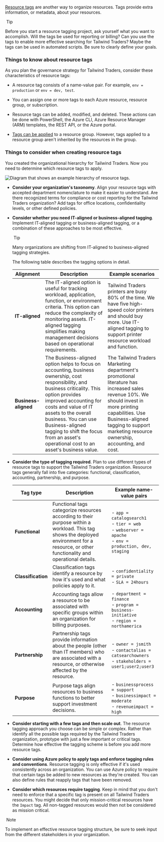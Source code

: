 [Resource tags](https://learn.microsoft.com/en-us/azure/azure-resource-manager/management/tag-resources?tabs=json) are another way to organize resources. Tags provide extra information, or metadata, about your resources.

 Tip

Before you start a resource tagging project, ask yourself what you want to accomplish. Will the tags be used for reporting or billing? Can you use the tags to enable more effective searching for Tailwind Traders? Maybe the tags can be used in automated scripts. Be sure to clearly define your goals.

### Things to know about resource tags

As you plan the governance strategy for Tailwind Traders, consider these characteristics of resource tags:

- A resource tag consists of a name-value pair. For example, `env = production` or `env = dev, test`.
    
- You can assign one or more tags to each Azure resource, resource group, or subscription.
    
- Resource tags can be added, modified, and deleted. These actions can be done with PowerShell, the Azure CLI, Azure Resource Manager (ARM) templates, the REST API, or the Azure portal.
    
- [Tags can be applied](https://learn.microsoft.com/en-us/azure/azure-resource-manager/management/tag-resources) to a resource group. However, tags applied to a resource group aren't inherited by the resources in the group.
    

### Things to consider when creating resource tags

You created the organizational hierarchy for Tailwind Traders. Now you need to determine which resource tags to apply.

![Diagram that shows an example hierarchy of resource tags.](https://learn.microsoft.com/en-us/training/wwl-azure/design-governance/media/resource-tags.png)

- **Consider your organization's taxonomy**. Align your resource tags with accepted department nomenclature to make it easier to understand. Are there recognized terms for compliance or cost reporting for the Tailwind Traders organization? Add tags for office locations, confidentiality levels, or other defined policies.
    
- **Consider whether you need IT-aligned or business-aligned tagging**. Implement IT-aligned tagging or business-aligned tagging, or a combination of these approaches to be most effective.
    
     Tip
    
    Many organizations are shifting from IT-aligned to business-aligned tagging strategies.
    
    The following table describes the tagging options in detail.
    
    |Alignment|Description|Example scenarios|
    |---|---|---|
    |**IT-aligned**|The IT-aligned option is useful for tracking workload, application, function, or environment criteria. This option can reduce the complexity of monitoring assets. IT-aligned tagging simplifies making management decisions based on operational requirements.|Tailwind Traders printers are busy 80% of the time. We have five high-speed color printers and should buy more. Use IT-aligned tagging to support printer resource workload and function.|
    |**Business-aligned**|The Business-aligned option helps to focus on accounting, business ownership, cost responsibility, and business criticality. This option provides improved accounting for costs and value of IT assets to the overall business. You can use Business-aligned tagging to shift the focus from an asset's operational cost to an asset's business value.|The Tailwind Traders Marketing department's promotional literature has increased sales revenue 10%. We should invest in more printing capabilities. Use Business-aligned tagging to support marketing resource ownership, accounting, and cost.|
    
- **Consider the type of tagging required**. Plan to use different types of resource tags to support the Tailwind Traders organization. Resource tags generally fall into five categories: functional, classification, accounting, partnership, and purpose.
    
    |Tag type|Description|Example name-value pairs|
    |---|---|---|
    |**Functional**|Functional tags categorize resources according to their purpose within a workload. This tag shows the deployed environment for a resource, or other functionality and operational details.|- `app = catalogsearch1`  <br>- `tier = web`  <br>- `webserver = apache`  <br>- `env = production, dev, staging`|
    |**Classification**|Classification tags identify a resource by how it's used and what policies apply to it.|- `confidentiality = private`  <br>- `SLA = 24hours`|
    |**Accounting**|Accounting tags allow a resource to be associated with specific groups within an organization for billing purposes.|- `department = finance`  <br>- `program = business-initiative`  <br>- `region = northamerica`|
    |**Partnership**|Partnership tags provide information about the people (other than IT members) who are associated with a resource, or otherwise affected by the resource.|- `owner = jsmith`  <br>- `contactalias = catsearchowners`  <br>- `stakeholders = user1;user2;user3`|
    |**Purpose**|Purpose tags align resources to business functions to better support investment decisions.|- `businessprocess = support`  <br>- `businessimpact = moderate`  <br>- `revenueimpact = high`|
    
- **Consider starting with a few tags and then scale out**. The resource tagging approach you choose can be simple or complex. Rather than identify all the possible tags required by the Tailwind Traders organization, prototype with just a few important or critical tags. Determine how effective the tagging scheme is before you add more resource tags.
    
- **Consider using Azure policy to apply tags and enforce tagging rules and conventions**. Resource tagging is only effective if it's used consistently across an organization. You can use Azure policy to require that certain tags be added to new resources as they're created. You can also define rules that reapply tags that have been removed.
    
- **Consider which resources require tagging**. Keep in mind that you don't need to enforce that a specific tag is present on all Tailwind Traders resources. You might decide that only mission-critical resources have the `Impact` tag. All non-tagged resources would then not be considered as mission critical.
    

 Note

To implement an effective resource tagging structure, be sure to seek input from the different stakeholders in your organization.